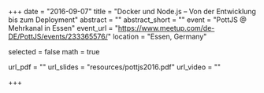 +++
date = "2016-09-07"
title = "Docker und Node.js – Von der Entwicklung bis zum Deployment"
abstract = ""
abstract_short = ""
event = "PottJS @ Mehrkanal in Essen"
event_url = "https://www.meetup.com/de-DE/PottJS/events/233365576/"
location = "Essen, Germany"

selected = false
math = true

url_pdf = ""
url_slides = "resources/pottjs2016.pdf"
url_video = ""

+++
